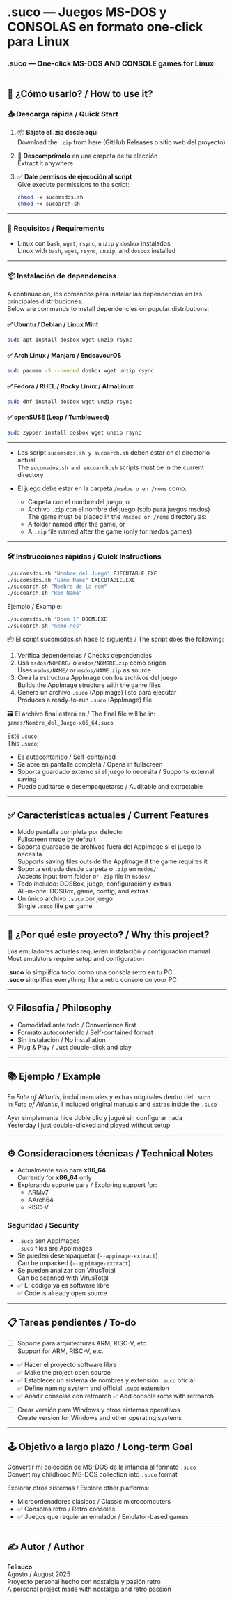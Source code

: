 # .suco — Juegos MS-DOS y CONSOLAS en formato one-click para Linux  
### .suco — One-click MS-DOS AND CONSOLE games for Linux

---

## 🚀 ¿Cómo usarlo? / How to use it?

### 📥 Descarga rápida / Quick Start

1. 📦 **Bájate el .zip desde aquí**  
   Download the `.zip` from here (GitHub Releases o sitio web del proyecto)

2. 📂 **Descomprímelo** en una carpeta de tu elección  
   Extract it anywhere

3. ✅ **Dale permisos de ejecución al script**  
   Give execute permissions to the script:

   ```bash
   chmod +x sucomsdos.sh
   chmod +x sucoarch.sh
   ```

---

### 🔧 Requisitos / Requirements

- Linux con `bash`, `wget`, `rsync`, `unzip` y `dosbox` instalados  
  Linux with `bash`, `wget`, `rsync`, `unzip`, and `dosbox` installed

---

### 📦 Instalación de dependencias

A continuación, los comandos para instalar las dependencias en las principales distribuciones:  
Below are commands to install dependencies on popular distributions:

#### ✅ Ubuntu / Debian / Linux Mint
```bash
sudo apt install dosbox wget unzip rsync
```

#### ✅ Arch Linux / Manjaro / EndeavourOS
```bash
sudo pacman -S --needed dosbox wget unzip rsync
```

#### ✅ Fedora / RHEL / Rocky Linux / AlmaLinux
```bash
sudo dnf install dosbox wget unzip rsync
```

#### ✅ openSUSE (Leap / Tumbleweed)
```bash
sudo zypper install dosbox wget unzip rsync
```


---

- Los script `sucomsdos.sh y sucoarch.sh` deben estar en el directorio actual  
  The `sucomsdos.sh and sucoarch.sh` scripts must be in the current directory

- El juego debe estar en la carpeta `/msdos o en /roms` como:
  - Carpeta con el nombre del juego, o  
  - Archivo `.zip` con el nombre del juego (solo para juegos msdos)  
  The game must be placed in the `/msdos or /roms` directory as:
  - A folder named after the game, or  
  - A `.zip` file named after the game (only for msdos games)

---

### 🛠️ Instrucciones rápidas / Quick Instructions

```bash
./sucomsdos.sh "Nombre del Juego" EJECUTABLE.EXE
./sucomsdos.sh "Game Name" EXECUTABLE.EXE
./sucoarch.sh "Nombre de la rom"
./sucoarch.sh "Rom Name" 
```

Ejemplo / Example:

```bash
./sucomsdos.sh "Doom 1" DOOM.EXE
./sucoarch.sh "nemo.nes"
```

📦 El script sucomsdos.sh hace lo siguiente / The script does the following:
1. Verifica dependencias / Checks dependencies  
2. Usa `msdos/NOMBRE/` o `msdos/NOMBRE.zip` como origen  
   Uses `msdos/NAME/` or `msdos/NAME.zip` as source  
3. Crea la estructura AppImage con los archivos del juego  
   Builds the AppImage structure with the game files  
4. Genera un archivo `.suco` (AppImage) listo para ejecutar  
   Produces a ready-to-run `.suco` (AppImage) file

🗃️ El archivo final estará en / The final file will be in:  
`games/Nombre_del_Juego-x86_64.suco`

Este `.suco`:  
This `.suco`:

- Es autocontenido / Self-contained  
- Se abre en pantalla completa / Opens in fullscreen  
- Soporta guardado externo si el juego lo necesita / Supports external saving  
- Puede auditarse o desempaquetarse / Auditable and extractable

---

## ✅ Características actuales / Current Features

- Modo pantalla completa por defecto  
  Fullscreen mode by default
- Soporta guardado de archivos fuera del AppImage si el juego lo necesita  
  Supports saving files outside the AppImage if the game requires it
- Soporta entrada desde carpeta o `.zip` en `msdos/`  
  Accepts input from folder or `.zip` file in `msdos/`
- Todo incluido: DOSBox, juego, configuración y extras  
  All-in-one: DOSBox, game, config, and extras
- Un único archivo `.suco` por juego  
  Single `.suco` file per game

---

## 🎯 ¿Por qué este proyecto? / Why this project?

Los emuladores actuales requieren instalación y configuración manual  
Most emulators require setup and configuration

**.suco** lo simplifica todo: como una consola retro en tu PC  
**.suco** simplifies everything: like a retro console on your PC

---

## 💡 Filosofía / Philosophy

- Comodidad ante todo / Convenience first  
- Formato autocontenido / Self-contained format  
- Sin instalación / No installation  
- Plug & Play / Just double-click and play

---

## 📚 Ejemplo / Example

En *Fate of Atlantis*, incluí manuales y extras originales dentro del `.suco`  
In *Fate of Atlantis*, I included original manuals and extras inside the `.suco`

Ayer simplemente hice doble clic y jugué sin configurar nada  
Yesterday I just double-clicked and played without setup

---

## ⚙️ Consideraciones técnicas / Technical Notes

- Actualmente solo para **x86_64**  
  Currently for **x86_64** only
- Explorando soporte para / Exploring support for:
  - ARMv7  
  - AArch64  
  - RISC-V

### Seguridad / Security

- `.suco` son AppImages  
  `.suco` files are AppImages
- Se pueden desempaquetar (`--appimage-extract`)  
  Can be unpacked (`--appimage-extract`)
- Se pueden analizar con VirusTotal  
  Can be scanned with VirusTotal
- ✅ El código ya es software libre  
  ✅ Code is already open source

---

## 📋 Tareas pendientes / To-do

- [ ] Soporte para arquitecturas ARM, RISC-V, etc.  
      Support for ARM, RISC-V, etc.
- ✅ Hacer el proyecto software libre  
      ✅ Make the project open source
- ✅ Establecer un sistema de nombres y extensión `.suco` oficial  
      ✅ Define naming system and official `.suco` extension
- ✅ Añadir consolas con retroarch
      ✅ Add console roms with retroarch
- [ ] Crear versión para Windows y otros sistemas operativos  
      Create version for Windows and other operating systems

---

## 🕹️ Objetivo a largo plazo / Long-term Goal

Convertir mi colección de MS-DOS de la infancia al formato `.suco`  
Convert my childhood MS-DOS collection into `.suco` format

Explorar otros sistemas / Explore other platforms:

- Microordenadores clásicos / Classic microcomputers  
-  ✅ Consolas retro / Retro consoles  
-  ✅ Juegos que requieran emulador / Emulator-based games

---

## ✍️ Autor / Author

**Felisuco**  
Agosto / August 2025  
Proyecto personal hecho con nostalgia y pasión retro  
A personal project made with nostalgia and retro passion
